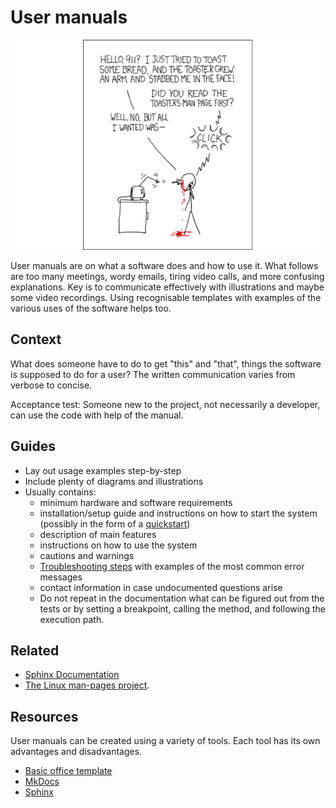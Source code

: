 # User manuals

[![RTFM](../_static/images/rtfm.png)](https://xkcd.com/293/)

User manuals are on what a software does and how to use it. What follows are too many meetings, wordy emails, tiring video calls, and more confusing explanations. Key is to communicate effectively with illustrations and maybe some video recordings. Using recognisable templates with examples of the various uses of the software helps too. 

## Context

What does someone have to do to get "this" and "that", things the software is supposed to do for a user? The written communication varies from verbose to concise.

Acceptance test: Someone new to the project, not necessarily a developer, can use the code with help of the manual.

## Guides

* Lay out usage examples step-by-step
* Include plenty of diagrams and illustrations
* Usually contains: 
  * minimum hardware and software requirements
  * installation/setup guide and instructions on how to start the system (possibly in the form of a [quickstart](quickstarts.md))
  * description of main features
  * instructions on how to use the system
  * cautions and warnings
  * [Troubleshooting steps](troubleshooting-guides.md) with examples of the most common error messages
  * contact information in case undocumented questions arise
  * Do not repeat in the documentation what can be figured out from the tests or by setting a breakpoint, calling the method, and following the execution path.

## Related

* [Sphinx Documentation](https://www.sphinx-doc.org/en/master/contents.html)
* [The Linux man-pages project](https://www.kernel.org/doc/man-pages/).

## Resources

User manuals can be created using a variety of tools. Each tool has its own advantages and disadvantages.

* [Basic office template](https://templates.office.com/en-us/Professional-manual-TM06207126)
* [MkDocs](https://www.mkdocs.org/)
* [Sphinx](https://www.sphinx-doc.org/)